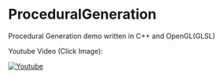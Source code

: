 # ProceduralGeneration
Procedural Generation demo written in C++ and OpenGL(GLSL)


Youtube Video (Click Image):

[![Youtube](https://img.youtube.com/vi/I_E5uaGLRDA/0.jpg)](https://www.youtube.com/watch?v=I_E5uaGLRDA)
